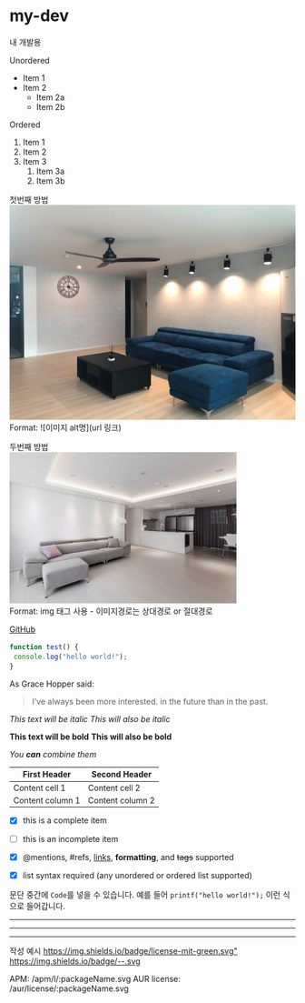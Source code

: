# my-dev
내 개발용

Unordered 
* Item 1 
* Item 2 
    * Item 2a 
    * Item 2b 

Ordered 
1. Item 1 
1. Item 2 
1. Item 3 
    1. Item 3a 
    1. Item 3b


첫번째 방법 
![Github logo](/images/1.jpg) 
Format: ![이미지 alt명](url 링크) 

두번째 방법  
<a href="#"><img src="/images/2.jpg" width="400px" alt="sample image"></a>  
Format: img 태그 사용 - 이미지경로는 상대경로 or 절대경로
  
  
  
[GitHub](http://github.com "깃허브")  
  
  
  
```javascript 
function test() { 
 console.log("hello world!"); 
} 
```


As Grace Hopper said: 

> I’ve always been more interested. 
> in the future than in the past.


*This text will be italic* 
_This will also be italic_ 

**This text will be bold** 
__This will also be bold__ 

*You **can** combine them*


First Header | Second Header 
------------ | ------------- 
Content cell 1 | Content cell 2 
Content column 1 | Content column 2


- [x] this is a complete item 
- [ ] this is an incomplete item 
- [x] @mentions, #refs, [links](), **formatting**, and <del>tags</del> supported 
- [x] list syntax required (any unordered or ordered list supported)


문단 중간에 `Code`를 넣을 수 있습니다. 
예를 들어 `printf("hello world!");` 이런 식으로 들어갑니다.


--- 
*** 
___


작성 예시 
<https://img.shields.io/badge/license-mit-green.svg"> 
https://img.shields.io/badge/--.svg 

APM: /apm/l/:packageName.svg 
AUR license: /aur/license/:packageName.svg
